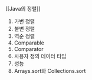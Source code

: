 [[Java의 정렬]]  
1. 가변 정렬
2. 불변 정렬
3. 역순 정렬
4. Comparable<T>
5. Comparator<T>
6. 사용자 정의 데이터 타입
7. 성능
8. Arrays.sort와 Collections.sort
